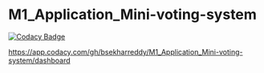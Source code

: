 # M1_Application_Mini-voting-system

[![Codacy Badge](https://api.codacy.com/project/badge/Grade/8635cfe43b2e4f0ead2162be02f977e1)](https://app.codacy.com/gh/bsekharreddy/M1_Application_Mini-voting-system?utm_source=github.com&utm_medium=referral&utm_content=bsekharreddy/M1_Application_Mini-voting-system&utm_campaign=Badge_Grade_Settings)

https://app.codacy.com/gh/bsekharreddy/M1_Application_Mini-voting-system/dashboard
